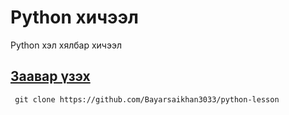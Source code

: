 # Python хичээл
Python хэл хялбар хичээл


## [Заавар үзэх](https://github.com/Bayarsaikhan3033/python-lesson/blob/master/%D0%B7%D0%B0%D0%B0%D0%B2%D0%B0%D1%80.md)


` git clone https://github.com/Bayarsaikhan3033/python-lesson`
